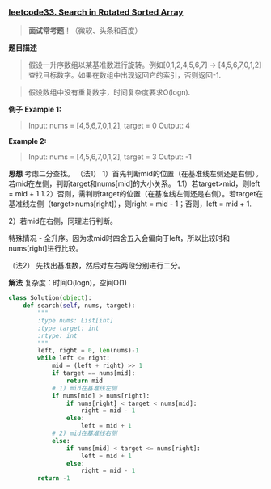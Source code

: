 ### [leetcode33. Search in Rotated Sorted Array](https://leetcode.com/problems/search-in-rotated-sorted-array/description/)
> **面试常考题**！（微软、头条和百度）

**题目描述**
> 假设一升序数组以某基准数进行旋转。例如[0,1,2,4,5,6,7] → [4,5,6,7,0,1,2]
查找目标数字。如果在数组中出现返回它的索引，否则返回-1.

> 假设数组中没有重复数字，时间复杂度要求O(logn).

**例子**
**Example 1:**
>Input: nums = [4,5,6,7,0,1,2], target = 0
Output: 4

**Example 2:**
>Input: nums = [4,5,6,7,0,1,2], target = 3
Output: -1

**思想**
考虑二分查找。
（法1）
1）首先判断mid的位置（在基准线左侧还是右侧）。
若mid在左侧，判断target和nums[mid]的大小关系。
1.1）若target>mid，则left = mid + 1
1.2）否则，需判断target的位置（在基准线左侧还是右侧）。若target在基准线左侧（target>nums[right]），则right = mid - 1；否则，left = mid + 1.

2）若mid在右侧，同理进行判断。

特殊情况 - 全升序。因为求mid时四舍五入会偏向于left，所以比较时和nums[right]进行比较。

（法2）
先找出基准数，然后对左右两段分别进行二分。

**解法**
复杂度：时间O(logn)，空间O(1)
```python
class Solution(object):
    def search(self, nums, target):
        """
        :type nums: List[int]
        :type target: int
        :rtype: int
        """
        left, right = 0, len(nums)-1
        while left <= right:
            mid = (left + right) >> 1
            if target == nums[mid]:
                return mid
            # 1) mid在基准线左侧
            if nums[mid] > nums[right]:
                if nums[right] < target < nums[mid]:
                    right = mid - 1
                else:
                    left = mid + 1
            # 2) mid在基准线右侧
            else:
                if nums[mid] < target <= nums[right]:
                    left = mid + 1
                else:
                    right = mid - 1
        return -1
```